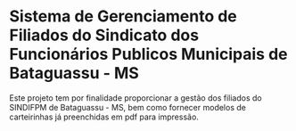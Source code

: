 # Sistema de Gerenciamento de Filiados do Sindicato dos Funcionários Publicos Municipais de Bataguassu - MS

Este projeto tem por finalidade proporcionar a gestão dos filiados do SINDIFPM de Bataguassu - MS, bem como fornecer modelos de carteirinhas já preenchidas em pdf para impressão.

